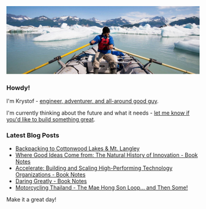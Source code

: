 ![Krystof on an Adventure!](https://raw.githubusercontent.com/krystofl/krystofl/master/banner.jpg)

### Howdy!

I'm Krystof -
[engineer, adventurer, and all-around good guy](https://krystof.litomisky.com/about/).

I'm currently thinking about the future and what it needs -
[let me know if you'd like to build something great](https://krystof.litomisky.com/contact/).

### Latest Blog Posts
- [Backpacking to Cottonwood Lakes & Mt. Langley](https://krystofl.github.io/2020/07/06/cottonwood-lakes/)
- [Where Good Ideas Come from: The Natural History of Innovation - Book Notes](https://krystofl.github.io/2020/06/07/where-good-ideas-come-from-book-notes/)
- [Accelerate: Building and Scaling High-Performing Technology Organizations - Book Notes](https://krystofl.github.io/2020/04/06/accelerate-book-notes/)
- [Daring Greatly - Book Notes](https://krystofl.github.io/2020/03/21/daring-greatly-book-notes/)
- [Motorcycling Thailand - The Mae Hong Son Loop... and Then Some!](https://krystofl.github.io/2020/02/20/thailand/)


Make it a great day!
